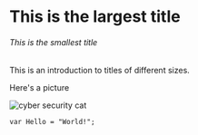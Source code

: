 # This is the largest title
###### This is the smallest title

This is an introduction to titles of different sizes.

Here's a picture

![cyber security cat](https://octodex.github.com/images/securityknightocat.png)

``` Csharp
var Hello = "World!";
```
